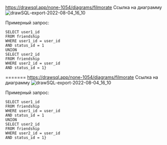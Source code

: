 https://drawsql.app/none-1054/diagrams/filmorate
Ссылка на диаграмму
![drawSQL-export-2022-08-04_16_10](https://user-images.githubusercontent.com/92802270/182843874-90767848-bc8f-4d7d-9ae4-4f2ecb7f4570.png)

  
  
Примерный запрос:  
```{Java} {
SELECT user1_id
FROM friendship
WHERE user1_id = user_id 
AND status_id = 1
UNION
SELECT user2_id
FROM friendship
WHERE user2_id = user_id 
AND status_id = 1}
```
=======
https://drawsql.app/none-1054/diagrams/filmorate
Ссылка на диаграмму
![drawSQL-export-2022-08-04_16_10](https://user-images.githubusercontent.com/92802270/182843874-90767848-bc8f-4d7d-9ae4-4f2ecb7f4570.png)

  
  
Примерный запрос:  
```{Java} {
SELECT user1_id
FROM friendship
WHERE user1_id = user_id 
AND status_id = 1
UNION
SELECT user2_id
FROM friendship
WHERE user2_id = user_id 
AND status_id = 1}
```

